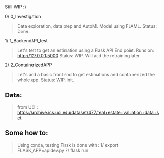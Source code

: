 ###

Still WIP :)

0/ 0_Investigation
> Data exploration, data prep and AutoML Model using FLAML.
> Status: Done.

1/ 1_BackendAPI_test
> Let's test to get an estimation using a Flask API End point. Runs on: http://127.0.0.1:5000
> Status: WIP. Will add the retraining later.

2/ 2_ContainerizedAPP
> Let's add a basic front end to get estimations and containerized the whole app.
> Status: WIP. Init.

## Data:
> from UCI : https://archive.ics.uci.edu/dataset/477/real+estate+valuation+data+set


## Some how to:
> Using conda, testing Flask is done with : 1/ export FLASK_APP=apidev.py 2/ flask run
